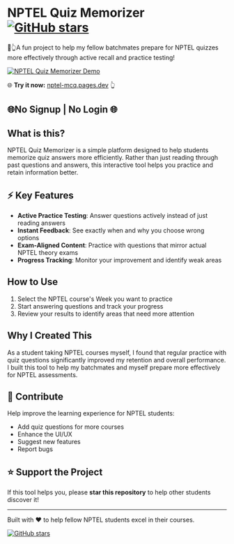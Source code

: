 # NPTEL Quiz Memorizer [![GitHub stars](https://img.shields.io/github/stars/shashankssp12/NPTEL-MCQ-Memorizer?style=social)](https://github.com/shashankssp12/NPTEL-MCQ-Memorizer)

🎁👆A fun project to help my fellow batchmates prepare for NPTEL quizzes more effectively through active recall and practice testing!

[![NPTEL Quiz Memorizer Demo](images/interface.gif)](https://nptel-mcq.pages.dev)

🌐 **Try it now:** [nptel-mcq.pages.dev](https://nptel-mcq.pages.dev) 👆

## 🌐No Signup | No Login 🌐

## What is this?

NPTEL Quiz Memorizer is a simple platform designed to help students memorize quiz answers more efficiently. Rather than just reading through past questions and answers, this interactive tool helps you practice and retain information better.

## ⚡ Key Features

- **Active Practice Testing**: Answer questions actively instead of just reading answers
- **Instant Feedback**: See exactly when and why you choose wrong options
- **Exam-Aligned Content**: Practice with questions that mirror actual NPTEL theory exams
- **Progress Tracking**: Monitor your improvement and identify weak areas

## How to Use

1. Select the NPTEL course's Week you want to practice
2. Start answering questions and track your progress
3. Review your results to identify areas that need more attention

## Why I Created This

As a student taking NPTEL courses myself, I found that regular practice with quiz questions significantly improved my retention and overall performance. I built this tool to help my batchmates and myself prepare more effectively for NPTEL assessments.

## 🤝 Contribute

Help improve the learning experience for NPTEL students:
- Add quiz questions for more courses
- Enhance the UI/UX
- Suggest new features
- Report bugs

## ⭐ Support the Project

If this tool helps you, please **star this repository** to help other students discover it!

---

Built with ❤️ to help fellow NPTEL students excel in their courses.

[![GitHub stars](https://img.shields.io/github/stars/shashankssp12/NPTEL-MCQ-Memorizer?style=social)](https://github.com/shashankssp12/NPTEL-MCQ-Memorizer)